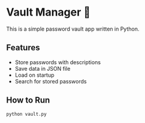 
# Vault Manager 🔐

This is a simple password vault app written in Python.

## Features
- Store passwords with descriptions
- Save data in JSON file
- Load on startup
- Search for stored passwords

## How to Run
```bash
python vault.py
